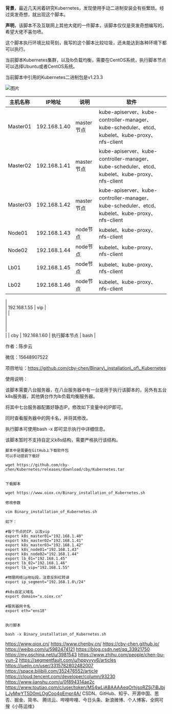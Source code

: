   

**背景**，最近几天闲着研究Kubernetes，发现使用手动二进制安装会有些繁琐。经过突发奇想，就出现这个脚本。

  

**声明**，该脚本不及互联网上其他大佬的一件脚本，该脚本仅仅是突发奇想编写的，希望大佬不喜勿喷。

  

这个脚本执行环境比较苛刻，我写的这个脚本比较垃圾，还未能达到各种环境下都可以执行。  

  

当前脚本Kubernetes集群，以及lb负载均衡，需要在CentOS系统，执行脚本节点可以选择Ubuntu或者CentOS系统。  

  

当前脚本中引用的Kubernetes二进制包是v1.23.3

  

![图片](https://p3-juejin.byteimg.com/tos-cn-i-k3u1fbpfcp/31d5ac532dde4228996cc7404e4ec823~tplv-k3u1fbpfcp-zoom-1.image)

  

| 主机名称 | IP地址 | 说明 | 软件 |
| --- | --- | --- | --- |
| Master01 | 192.168.1.40 | master节点 | kube-apiserver、kube-controller-manager、kube-scheduler、etcd、kubelet、kube-proxy、nfs-client |
| Master02 | 192.168.1.41 | master节点 | kube-apiserver、kube-controller-manager、kube-scheduler、etcd、kubelet、kube-proxy、nfs-client |
| Master03 | 192.168.1.42 | master节点 | kube-apiserver、kube-controller-manager、kube-scheduler、etcd、kubelet、kube-proxy、nfs-client |
| Node01 | 192.168.1.43 | node节点 | kubelet、kube-proxy、nfs-client |
| Node02 | 192.168.1.44 | node节点 | kubelet、kube-proxy、nfs-client |
| Lb01 | 192.168.1.45 | node节点 | kubelet、kube-proxy、nfs-client |
| Lb02 | 192.168.1.46 | node节点 | kubelet、kube-proxy、nfs-client |
|   
 | 192.168.1.55 | vip |   
 |
|   
 |   
 |   
 |   
 |
| cby | 192.168.1.60 | 执行脚本节点 | bash |

  

作者：陈步云

微信：15648907522

项目地址：https://github.com/cby-chen/Binary\_installation\_of\_Kubernetes

  

使用说明：

该脚本需要八台服务器，在八台服务器中有一台是用于执行该脚本的，另外有五台k8s服务器，其他俩台作为lb负载均衡服务器。

将其中七台服务器配置好静态IP，修改如下变量中的IP即可。

同时查看服务器中的网卡名，并将其修改。

执行脚本可使用bash -x 即可显示执行中详细信息。

该脚本暂时不支持自定义k8s结构，需要严格执行该结构。

```
脚本中是需要在GitHub上下载软件包
可以手动提前下载好

wget https://github.com/cby-chen/Kubernetes/releases/download/cby/Kubernetes.tar​


下载脚本

wget https://www.oiox.cn/Binary_installation_of_Kubernetes.sh

修改参数

vim Binary_installation_of_Kubernetes.sh

如下：

#每个节点的IP，以及vip
export k8s_master01="192.168.1.40"
export k8s_master02="192.168.1.41"
export k8s_master03="192.168.1.42"
export k8s_node01="192.168.1.43"
export k8s_node02="192.168.1.44"
export lb_01="192.168.1.45"
export lb_02="192.168.1.46"
export lb_vip="192.168.1.55"

#物理网络ip地址段，注意反斜杠转译
export ip_segment="192.168.1.0\/24"

#k8s自定义域名
export domain="x.oiox.cn"

#服务器网卡名
export eth="ens18"


执行脚本

bash -x Binary_installation_of_Kubernetes.sh

```


https://www.oiox.cn/
https://www.chenby.cn/
https://cby-chen.github.io/
https://weibo.com/u/5982474121
https://blog.csdn.net/qq_33921750
https://my.oschina.net/u/3981543
https://www.zhihu.com/people/chen-bu-yun-2
https://segmentfault.com/u/hppyvyv6/articles
https://juejin.cn/user/3315782802482007
https://space.bilibili.com/352476552/article
https://cloud.tencent.com/developer/column/93230
https://www.jianshu.com/u/0f894314ae2c
https://www.toutiao.com/c/user/token/MS4wLjABAAAAeqOrhjsoRZSj7iBJbjLJyMwYT5D0mLOgCoo4pEmpr4A/
CSDN、GitHub、知乎、开源中国、思否、掘金、简书、
腾讯云、哔哩哔哩、今日头条、新浪微博、个人博客、全网可搜《小陈运维》
